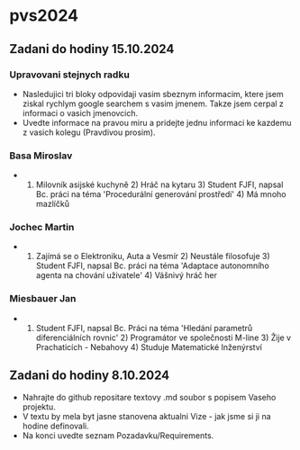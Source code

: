 # pvs2024

## Zadani do hodiny 15.10.2024

### Upravovani stejnych radku

- Nasledujici tri bloky odpovidaji vasim sbeznym informacim, ktere jsem ziskal rychlym google searchem s vasim jmenem. Takze jsem cerpal z informaci o vasich jmenovcich.
- Uvedte informace na pravou miru a pridejte jednu informaci ke kazdemu z vasich kolegu (Pravdivou prosim).

### Basa Miroslav

- 1) Milovník asijské kuchyně 2) Hráč na kytaru 3) Student FJFI, napsal Bc. práci na téma 'Procedurální generování prostředí' 4) Má mnoho mazlíčků

### Jochec Martin

- 1) Zajímá se o Elektroniku, Auta a Vesmír 2) Neustále filosofuje 3) Student FJFI, napsal Bc. práci na téma 'Adaptace autonomního agenta na chování uživatele' 4) Vášnivý hráč her
 
### Miesbauer Jan

- 1) Student FJFI, napsal Bc. Práci na téma 'Hledání parametrů diferenciálních rovnic' 2) Programátor ve společnosti M-line 3) Žije v Prachaticích - Nebahovy 4) Studuje Matematické Inženýrství

## Zadani do hodiny 8.10.2024 

- Nahrajte do github repositare textovy .md soubor s popisem Vaseho projektu.
- V textu by mela byt jasne stanovena aktualni Vize - jak jsme si ji na hodine definovali.
- Na konci uvedte seznam Pozadavku/Requirements.
